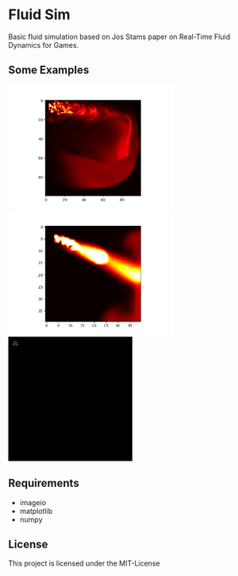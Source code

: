 # Fluid Sim

Basic fluid simulation based on Jos Stams paper on Real-Time Fluid Dynamics for Games.

## Some Examples

<img src="/sim1.png" height="250"> <img src="/sim2.png" height="250"> <img src="video.gif" height="250">

## Requirements

- imageio
- matplotlib
- numpy

## License

This project is licensed under the MIT-License
